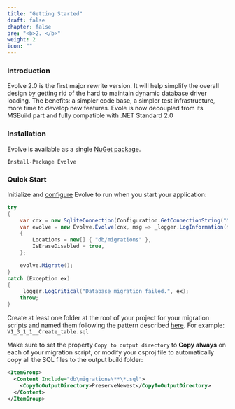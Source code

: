 ```yaml
---
title: "Getting Started"
draft: false
chapter: false
pre: "<b>2. </b>"
weight: 2
icon: ""
---
```


### Introduction

Evolve 2.0 is the first major rewrite version. It will help simplify the overall design by getting rid of the hard to maintain dynamic database driver loading. The benefits: a simpler code base, a simpler test infrastructure, more time to develop new features. Evole is now decoupled from its MSBuild part and fully compatible with .NET Standard 2.0

### Installation

Evolve is available as a single [NuGet package](https://www.nuget.org/packages/Evolve).

```
Install-Package Evolve
```

### Quick Start

<i class="fa fa-hand-o-right"></i> Initialize and [configure](/configuration/#options) Evolve to run when you start your application:

```C#
try
{
    var cnx = new SqliteConnection(Configuration.GetConnectionString("MyDatabase"));
    var evolve = new Evolve.Evolve(cnx, msg => _logger.LogInformation(msg))
    {
        Locations = new[] { "db/migrations" },
        IsEraseDisabled = true,
    };

    evolve.Migrate();
}
catch (Exception ex)
{
    _logger.LogCritical("Database migration failed.", ex);
    throw;
}
```

<i class="fa fa-hand-o-right"></i> Create at least one folder at the root of your project for your migration scripts and named them following the pattern described [here](/configuration/#naming-pattern). For example: `V1_3_1_1__Create_table.sql`

<i class="fa fa-hand-o-right"></i> Make sure to set the property `Copy to output directory` to **Copy always** on each of your migration script, or modify your csproj file to automatically copy all the SQL files to the output build folder:

```xml
<ItemGroup>
  <Content Include="db\migrations\**\*.sql">
    <CopyToOutputDirectory>PreserveNewest</CopyToOutputDirectory>
  </Content>
</ItemGroup>
```
